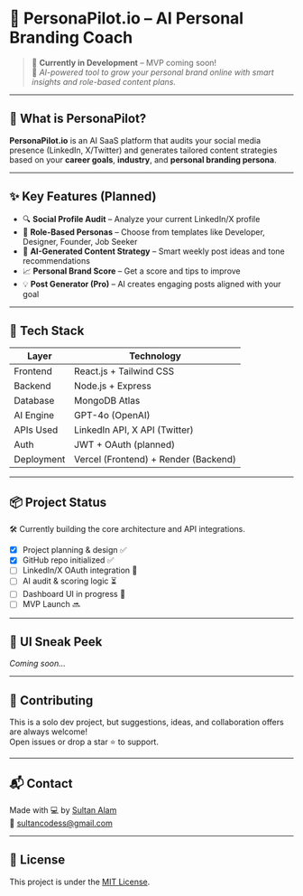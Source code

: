 # 🥈 PersonaPilot.io – AI Personal Branding Coach

> 🚧 **Currently in Development** – MVP coming soon!  
> 🎯 *AI-powered tool to grow your personal brand online with smart insights and role-based content plans.*

---

## 🧠 What is PersonaPilot?

**PersonaPilot.io** is an AI SaaS platform that audits your social media presence (LinkedIn, X/Twitter) and generates tailored content strategies based on your **career goals**, **industry**, and **personal branding persona**.

---

## ✨ Key Features (Planned)

- 🔍 **Social Profile Audit** – Analyze your current LinkedIn/X profile
- 🎯 **Role-Based Personas** – Choose from templates like Developer, Designer, Founder, Job Seeker
- 🧠 **AI-Generated Content Strategy** – Smart weekly post ideas and tone recommendations
- 📈 **Personal Brand Score** – Get a score and tips to improve
- 💡 **Post Generator (Pro)** – AI creates engaging posts aligned with your goal

---

## 🚀 Tech Stack

| Layer       | Technology               |
|-------------|--------------------------|
| Frontend    | React.js + Tailwind CSS  |
| Backend     | Node.js + Express        |
| Database    | MongoDB Atlas            |
| AI Engine   | GPT-4o (OpenAI)          |
| APIs Used   | LinkedIn API, X API (Twitter) |
| Auth        | JWT + OAuth (planned)    |
| Deployment  | Vercel (Frontend) + Render (Backend) |

---

## 📦 Project Status

🛠️ Currently building the core architecture and API integrations.

- [x] Project planning & design ✅  
- [x] GitHub repo initialized ✅  
- [ ] LinkedIn/X OAuth integration 🔄  
- [ ] AI audit & scoring logic ⏳  
- [ ] Dashboard UI in progress 🎨  
- [ ] MVP Launch 🔜

---

## 📸 UI Sneak Peek

*Coming soon...*

---

## 🤝 Contributing

This is a solo dev project, but suggestions, ideas, and collaboration offers are always welcome!  
Open issues or drop a star ⭐ to support.

---

## 📬 Contact

Made with 💻 by [Sultan Alam](https://www.linkedin.com/in/sultan-alam436/)  
📧 sultancodess@gmail.com

---

## 📄 License

This project is under the [MIT License](LICENSE).

